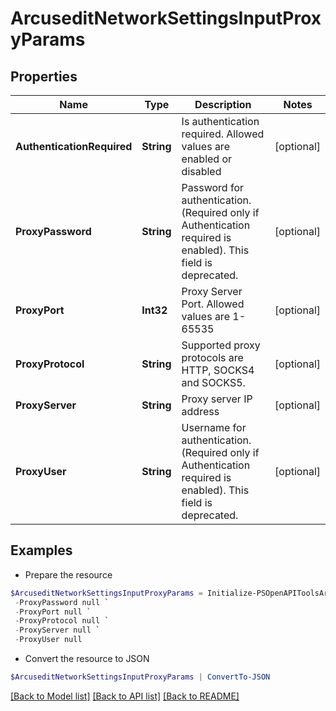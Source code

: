# ArcuseditNetworkSettingsInputProxyParams
## Properties

Name | Type | Description | Notes
------------ | ------------- | ------------- | -------------
**AuthenticationRequired** | **String** | Is authentication required. Allowed values are enabled or disabled | [optional] 
**ProxyPassword** | **String** | Password for authentication. (Required only if Authentication required is enabled). This field is deprecated. | [optional] 
**ProxyPort** | **Int32** | Proxy Server Port. Allowed values are 1-65535 | [optional] 
**ProxyProtocol** | **String** | Supported proxy protocols are HTTP, SOCKS4 and SOCKS5. | [optional] 
**ProxyServer** | **String** | Proxy server IP address | [optional] 
**ProxyUser** | **String** | Username for authentication. (Required only if Authentication required is enabled). This field is deprecated. | [optional] 

## Examples

- Prepare the resource
```powershell
$ArcuseditNetworkSettingsInputProxyParams = Initialize-PSOpenAPIToolsArcuseditNetworkSettingsInputProxyParams  -AuthenticationRequired null `
 -ProxyPassword null `
 -ProxyPort null `
 -ProxyProtocol null `
 -ProxyServer null `
 -ProxyUser null
```

- Convert the resource to JSON
```powershell
$ArcuseditNetworkSettingsInputProxyParams | ConvertTo-JSON
```

[[Back to Model list]](../README.md#documentation-for-models) [[Back to API list]](../README.md#documentation-for-api-endpoints) [[Back to README]](../README.md)


